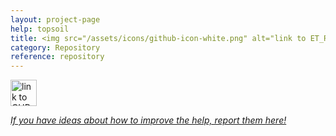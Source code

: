 ```yaml
---
layout: project-page
help: topsoil
title: <img src="/assets/icons/github-icon-white.png" alt="link to ET_Redux repository" height="30" width="30"> Commons Repository
category: Repository
reference: repository
---
```



<a href="https://github.com/CIRDLES/Commons" target="_blank">
<img src="/assets/icons/github-icon-white.png" alt="link to CHRONI repository" height="42" width="42">
</a>

[*If you have ideas about how to improve the help, report them here!*](https://github.com/CIRDLES/Commons/issues/new)
